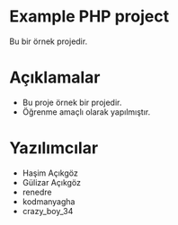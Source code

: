 # Example PHP project

Bu bir örnek projedir.


# Açıklamalar

- Bu proje örnek bir projedir.
- Öğrenme amaçlı olarak yapılmıştır.

# Yazılımcılar
- Haşim Açıkgöz
- Gülizar Açıkgöz
- renedre
- kodmanyagha
- crazy_boy_34
